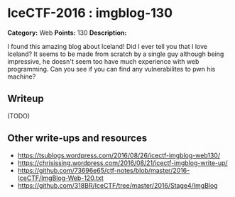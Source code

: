 # IceCTF-2016 : imgblog-130

**Category:** Web
**Points:** 130
**Description:**

I found this amazing blog about Iceland! Did I ever tell you that I love Iceland? It seems to be made from scratch by a single guy although being impressive, he doesn't seem too have much experience with web programming. Can you see if you can find any vulnerabilites to pwn his machine?

## Writeup

(TODO)

## Other write-ups and resources

* https://tsublogs.wordpress.com/2016/08/26/icectf-imgblog-web130/
* https://chrisissing.wordpress.com/2016/08/21/icectf-imgblog-write-up/
* https://github.com/73696e65/ctf-notes/blob/master/2016-IceCTF/ImgBlog-Web-120.txt
* https://github.com/318BR/IceCTF/tree/master/2016/Stage4/ImgBlog
